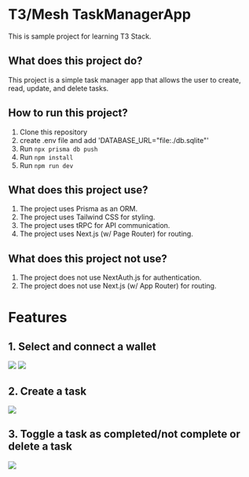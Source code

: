 # T3/Mesh TaskManagerApp

This is sample project for learning T3 Stack.

## What does this project do?
This project is a simple task manager app that allows the user to create, read, update, and delete tasks.

## How to run this project?
1. Clone this repository
2. create .env file and add 'DATABASE_URL="file:./db.sqlite"'
3. Run `npx prisma db push`
4. Run `npm install`
3. Run `npm run dev`

## What does this project use?
1. The project uses Prisma as an ORM.
2. The project uses Tailwind CSS for styling.
3. The project uses tRPC for API communication.
4. The project uses Next.js (w/ Page Router) for routing.

## What does this project not use?
1. The project does not use NextAuth.js for authentication.
2. The project does not use Next.js (w/ App Router) for routing.

# Features

## 1. Select and connect a wallet
![](./assets/selectWallet.png)
![](./assets/chooseWallet.png)


## 2. Create a task
![](./assets/addTask.png)

## 3. Toggle a task as completed/not complete or delete a task
![](./assets/completeOrDelete.png)
